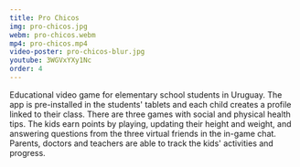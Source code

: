 ```yaml
---
title: Pro Chicos
img: pro-chicos.jpg
webm: pro-chicos.webm
mp4: pro-chicos.mp4
video-poster: pro-chicos-blur.jpg
youtube: 3WGVxYXy1Nc
order: 4
---
```

Educational video game for elementary school students in Uruguay. The app is pre-installed in the students' tablets and each child creates a profile linked to their class.
There are three games with social and physical health tips. The kids earn points by playing, updating their height and weight, and answering questions from the three virtual friends in the in-game chat.
Parents, doctors and teachers are able to track the kids' activities and progress.
